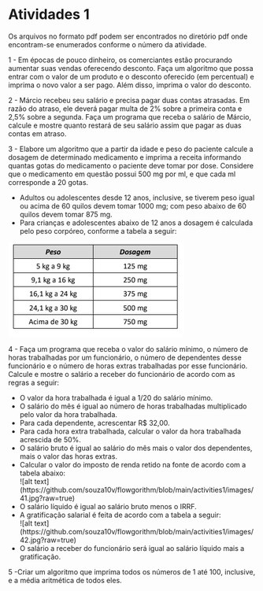 <h1>Atividades 1 </h1>

<p> Os arquivos no formato pdf podem ser encontrados no diretório pdf onde encontram-se enumerados conforme o número da atividade. </p>

<p>1 - Em épocas de pouco dinheiro, os comerciantes estão procurando aumentar suas vendas oferecendo desconto. Faça um algoritmo que possa entrar com o valor de um produto e o desconto oferecido (em percentual) e imprima o novo valor a ser pago. Além disso, imprima o valor do desconto.</p>

<p>2 - Márcio recebeu seu salário e precisa pagar duas contas atrasadas. Em razão do atraso, ele deverá pagar multa de 2% sobre a primeira conta e 2,5% sobre a segunda. Faça um programa que receba o salário de Márcio, calcule e mostre quanto restará de seu salário assim que pagar as duas contas em atraso.    </p>

<p>3 - Elabore um algoritmo que a partir da idade e peso do paciente calcule a dosagem de determinado medicamento e imprima a receita informando quantas gotas do medicamento o paciente deve tomar por dose. Considere que o medicamento em questão possui 500 mg por ml, e que cada ml corresponde a 20 gotas.    </p>

<ul>
  <li> Adultos ou adolescentes desde 12 anos, inclusive, se tiverem peso igual ou acima de 60 quilos devem tomar 1000 mg; com peso abaixo de 60 quilos devem tomar 875 mg. </li>
  <li> Para crianças e adolescentes abaixo de 12 anos a dosagem é calculada pelo peso corpóreo, conforme a tabela a seguir:</li>
</ul>

![alt text](https://github.com/souza10v/flowgorithm/blob/main/activities1/images/31.jpg?raw=true)

<p>4 - Faça um programa que receba o valor do salário mínimo, o número de horas trabalhadas por um funcionário, o número de dependentes desse funcionário e o número de horas extras trabalhadas por esse funcionário. Calcule e mostre o salário a receber do funcionário de acordo com as regras a seguir:    </p>

<ul>
  <li> O valor da hora trabalhada é igual a 1/20 do salário mínimo. </li>
  <li> O salário do mês é igual ao número de horas trabalhadas multiplicado pelo valor da hora trabalhada. </li>
  <li> Para cada dependente, acrescentar R$ 32,00. </li>
  <li> Para cada hora extra trabalhada, calcular o valor da hora trabalhada acrescida de 50%. </li>
  <li> O salário bruto é igual ao salário do mês mais o valor dos dependentes, mais o valor das horas extras.</li>
  <li> Calcular o valor do imposto de renda retido na fonte de acordo com a tabela abaixo: </li>
![alt text](https://github.com/souza10v/flowgorithm/blob/main/activities1/images/41.jpg?raw=true)
  <li> O salário líquido é igual ao salário bruto menos o IRRF. </li>
  <li> A gratificação salarial é feita de acordo com a tabela a seguir:</li>
![alt text](https://github.com/souza10v/flowgorithm/blob/main/activities1/images/42.jpg?raw=true)
  <li>O salário a receber do funcionário será igual ao salário líquido mais a gratificação.  </li>
</ul>
  

<p>5 -Criar um algoritmo que imprima todos os números de 1 até 100, inclusive, e a média aritmética de todos eles.    </p>

<p>    </p>

<p>    </p>

<p>    </p>

<p>    </p>

<p>    </p>

<p>    </p>

<p>    </p>

<p>    </p>
